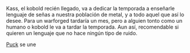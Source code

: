 Kass, el kobold recién llegado, va a dedicar la temporada a enseñarle lenguaje de señas a nuestra población de metal, y a todo aquel que así lo desee. Para un warforged tardaría un mes, pero a alguien tonto como un humano o kobold le va a tardar la temporada. Aun así, recomendable si quieren un lenguaje que no hace ningún tipo de ruido.

[Puck](../../Varso/Puck/Puck.md) se une

